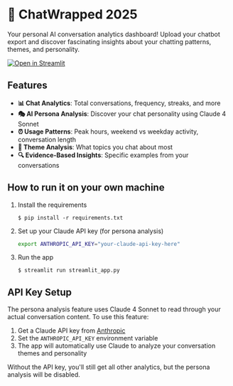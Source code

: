 # 🎁 ChatWrapped 2025

Your personal AI conversation analytics dashboard! Upload your chatbot export and discover fascinating insights about your chatting patterns, themes, and personality.

[![Open in Streamlit](https://static.streamlit.io/badges/streamlit_badge_black_white.svg)](https://blank-app-template.streamlit.app/)

## Features

- **📊 Chat Analytics**: Total conversations, frequency, streaks, and more
- **🎭 AI Persona Analysis**: Discover your chat personality using Claude 4 Sonnet
- **⏰ Usage Patterns**: Peak hours, weekend vs weekday activity, conversation length
- **🎨 Theme Analysis**: What topics you chat about most
- **🔍 Evidence-Based Insights**: Specific examples from your conversations

## How to run it on your own machine

1. Install the requirements

   ```
   $ pip install -r requirements.txt
   ```

2. Set up your Claude API key (for persona analysis)

   ```bash
   export ANTHROPIC_API_KEY="your-claude-api-key-here"
   ```

3. Run the app

   ```
   $ streamlit run streamlit_app.py
   ```

## API Key Setup

The persona analysis feature uses Claude 4 Sonnet to read through your actual conversation content. To use this feature:

1. Get a Claude API key from [Anthropic](https://console.anthropic.com/)
2. Set the `ANTHROPIC_API_KEY` environment variable
3. The app will automatically use Claude to analyze your conversation themes and personality

Without the API key, you'll still get all other analytics, but the persona analysis will be disabled.
